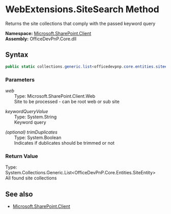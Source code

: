 # WebExtensions.SiteSearch Method  
Returns the site collections that comply with the passed keyword query  

**Namespace:** [Microsoft.SharePoint.Client](Microsoft.SharePoint.Client.md)  
**Assembly:** OfficeDevPnP.Core.dll  
## Syntax
```C#
public static collections.generic.list<officedevpnp.core.entities.siteentity> SiteSearch(Web web,String keywordQueryValue,Boolean trimDuplicates)
```
### Parameters
*web*  
&emsp;&emsp;Type: Microsoft.SharePoint.Client.Web  
&emsp;&emsp;Site to be processed - can be root web or sub site  
  
*keywordQueryValue*  
&emsp;&emsp;Type: System.String  
&emsp;&emsp;Keyword query  
  
*(optional) trimDuplicates*  
&emsp;&emsp;Type: System.Boolean  
&emsp;&emsp;Indicates if dublicates should be trimmed or not  
  
### Return Value
Type: System.Collections.Generic.List<OfficeDevPnP.Core.Entities.SiteEntity>  
All found site collections

## See also
- [Microsoft.SharePoint.Client](Microsoft.SharePoint.Client.md)
